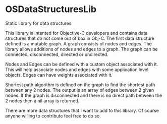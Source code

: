 OSDataStructuresLib
===================

Static library for data structures

This library is intented for Objective-C developers and contains data structures that do not come out of box in Obj-C. 
The first data structure defined is a mutable graph. A graph consists of nodes and edges. The library allows additions
of nodes and edges to a graph. The graph can be connected, disconnected, directed or undirected. 

Nodes and Edges can be defined with a custom object associated with it. This will help associate nodes and edges with 
some application level objects. Edges can have weights associated with it.

Shortest path algorithm is defined on the graph to find the shortest path between any 2 nodes. The output is an array
of edges between 2 given nodes. If the graph is disconnected and there is no direct path between the 2 nodes then a nil
array is returned.

There are more data structures that I want to add to this library. Of course anyone willing to contribute feel free to 
do so. 
